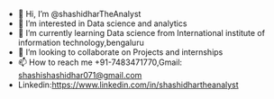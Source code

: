 - 👋 Hi, I’m @shashidharTheAnalyst
- 👀 I’m interested in Data science and analytics
- 🌱 I’m currently learning Data science from International institute of information technology,bengaluru
- 💞️ I’m looking to collaborate on Projects and internships
- 📫 How to reach me +91-7483471770,Gmail: shashishashidhar071@gmail.com
- Linkedin:https://www.linkedin.com/in/shashidhartheanalyst

<!---
shashidharTheAnalyst/shashidharTheAnalyst is a ✨ special ✨ repository because its `README.md` (this file) appears on your GitHub profile.
You can click the Preview link to take a look at your changes.
--->
